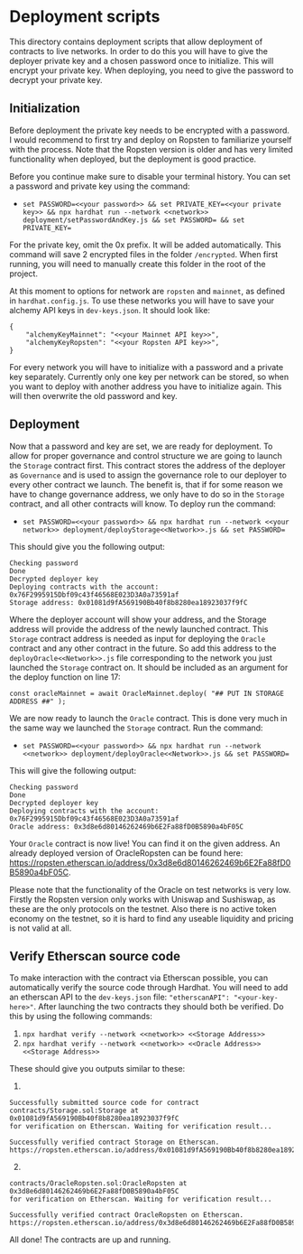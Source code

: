 # Deployment scripts

This directory contains deployment scripts that allow deployment of contracts to live networks. In order to do this you will have to give the deployer private key and a chosen password once to initialize. This will encrypt your private key. When deploying, you need to give the password to decrypt your private key.

## Initialization

Before deployment the private key needs to be encrypted with a password. I would recommend to first try and deploy on Ropsten to familiarize yourself with the process. Note that the Ropsten version is older and has very limited functionality when deployed, but the deployment is good practice.

Before you continue make sure to disable your terminal history. You can set a password and private key using the command:
- `set PASSWORD=<<your password>> && set PRIVATE_KEY=<<your private key>> && npx hardhat run --network <<network>> deployment/setPasswordAndKey.js && set PASSWORD= && set PRIVATE_KEY=`

For the private key, omit the 0x prefix. It will be added automatically. This command will save 2 encrypted files in the folder `/encrypted`. When first running, you will need to manually create this folder in the root of the project.

At this moment to options for network are `ropsten` and `mainnet`, as defined in `hardhat.config.js`. To use these networks you will have to save your alchemy API keys in `dev-keys.json`. It should look like:
```
{
    "alchemyKeyMainnet": "<<your Mainnet API key>>",
    "alchemyKeyRopsten": "<<your Ropsten API key>>",
}
```
For every network you will have to initialize with a password and a private key separately. Currently only one key per network can be stored, so when you want to deploy with another address you have to initialize again. This will then overwrite the old password and key.

## Deployment

Now that a password and key are set, we are ready for deployment. To allow for proper governance and control structure we are going to launch the `Storage` contract first. This contract stores the address of the deployer as `Governance` and is used to assign the governance role to our deployer to every other contract we launch. The benefit is, that if for some reason we have to change governance address, we only have to do so in the `Storage` contract, and all other contracts will know. To deploy run the command:
- `set PASSWORD=<<your password>> && npx hardhat run --network <<your network>> deployment/deployStorage<<Network>>.js && set PASSWORD=`

This should give you the following output:
```
Checking password
Done
Decrypted deployer key
Deploying contracts with the account: 0x76F2995915Dbf09c43f46568E023D3A0a73591af
Storage address: 0x01081d9fA569190Bb40f8b8280ea18923037f9fC
```
Where the deployer account will show your address, and the Storage address will provide the address of the newly launched contract. This `Storage` contract address is needed as input for deploying the `Oracle` contract and any other contract in the future. So add this address to the `deployOracle<<Network>>.js` file corresponding to the network you just launched the `Storage` contract on. It should be included as an argument for the deploy function on line 17:

`const oracleMainnet = await OracleMainnet.deploy( "## PUT IN STORAGE ADDRESS ##" );`

We are now ready to launch the `Oracle` contract. This is done very much in the same way we launched the `Storage` contract. Run the command:
- `set PASSWORD=<<your password>> && npx hardhat run --network <<network>> deployment/deployOracle<<Network>>.js && set PASSWORD=`

This will give the following output:
```
Checking password
Done
Decrypted deployer key
Deploying contracts with the account: 0x76F2995915Dbf09c43f46568E023D3A0a73591af
Oracle address: 0x3d8e6d80146262469b6E2Fa88fD0B5890a4bF05C
```
Your `Oracle` contract is now live! You can find it on the given address. An already deployed version of OracleRopsten can be found here: https://ropsten.etherscan.io/address/0x3d8e6d80146262469b6E2Fa88fD0B5890a4bF05C.

Please note that the functionality of the Oracle on test networks is very low. Firstly the Ropsten version only works with Uniswap and Sushiswap, as these are the only protocols on the testnet. Also there is no active token economy on the testnet, so it is hard to find any useable liquidity and pricing is not valid at all.

## Verify Etherscan source code
To make interaction with the contract via Etherscan possible, you can automatically verify the source code through Hardhat. You will need to add an etherscan API to the `dev-keys.json` file: `"etherscanAPI": "<your-key-here>"`. After launching the two contracts they should both be verified. Do this by using the following commands:
1. `npx hardhat verify --network <<network>> <<Storage Address>>`
2. `npx hardhat verify --network <<network>> <<Oracle Address>> <<Storage Address>>`

These should give you outputs similar to these:

1.
```
Successfully submitted source code for contract
contracts/Storage.sol:Storage at 0x01081d9fA569190Bb40f8b8280ea18923037f9fC
for verification on Etherscan. Waiting for verification result...

Successfully verified contract Storage on Etherscan.
https://ropsten.etherscan.io/address/0x01081d9fA569190Bb40f8b8280ea18923037f9fC#code
```
2.
```Successfully submitted source code for contract
contracts/OracleRopsten.sol:OracleRopsten at 0x3d8e6d80146262469b6E2Fa88fD0B5890a4bF05C
for verification on Etherscan. Waiting for verification result...

Successfully verified contract OracleRopsten on Etherscan.
https://ropsten.etherscan.io/address/0x3d8e6d80146262469b6E2Fa88fD0B5890a4bF05C#code
```

All done! The contracts are up and running.
